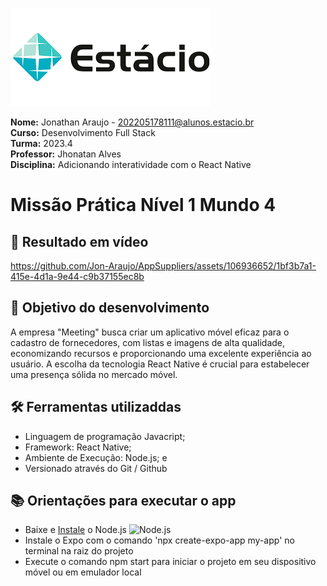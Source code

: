 ![image](./assets/estacio.png)

**Nome:** Jonathan Araujo - 202205178111@alunos.estacio.br\
**Curso:** Desenvolvimento Full Stack\
**Turma:** 2023.4\
**Professor:** Jhonatan Alves\
**Disciplina:** Adicionando interatividade com o React Native


# Missão Prática Nível 1 Mundo 4

## 🎥 Resultado em vídeo

https://github.com/Jon-Araujo/AppSuppliers/assets/106936652/1bf3b7a1-415e-4d1a-9e44-c9b37155ec8b

## 🎯 Objetivo do desenvolvimento

A empresa "Meeting" busca criar um aplicativo móvel eficaz para o cadastro de
fornecedores, com listas e imagens de alta qualidade, economizando recursos e
proporcionando uma excelente experiência ao usuário. A escolha da tecnologia React
Native é crucial para estabelecer uma presença sólida no mercado móvel.

## 🛠 Ferramentas utilizaddas

- Linguagem de programação Javacript; 
- Framework: React Native;
- Ambiente de Execução: Node.js; e
- Versionado através do Git / Github

## 📚 Orientações para executar o app

* Baixe e [Instale](https://nodejs.org/en) o Node.js ![Node.js](./assets/nodejs.png=29x29)
* Instale o Expo com o comando 'npx create-expo-app my-app' no terminal na raiz do projeto
* Execute o comando npm start para iniciar o projeto em seu dispositivo móvel ou em emulador local
